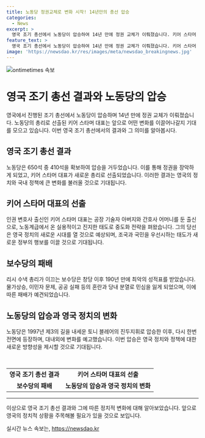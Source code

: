 ```yaml
---
title: 노동당 정권교체로 변화 시작! 14년만의 총선 압승
categories:
  - News
excerpt: >
  영국 조기 총선에서 노동당이 압승하여 14년 만에 정권 교체가 이뤄졌습니다. 키어 스타머 대표가 다음 총리로 확정되며, 보수당은 최악의 성적표를 받았습니다. 노동당은 토니 블레어 이후 다시 한번 전면에 등장하여 대내외에 변화를 예고했습니다. 클릭하고 싶은 기사를 작성하는 기자, 신은서가 보도한 tv조선 뉴스입니다.
feature_text: >
  영국 조기 총선에서 노동당이 압승하여 14년 만에 정권 교체가 이뤄졌습니다. 키어 스타머 대표가 다음 총리로 확정되며, 보수당은 최악의 성적표를 받았습니다. 노동당은 토니 블레어 이후 다시 한번 전면에 등장하여 대내외에 변화를 예고했습니다. 클릭하고 싶은 기사를 작성하는 기자, 신은서가 보도한 tv조선 뉴스입니다.
image: 'https://newsdao.kr/res/images/meta/newsdao_breakingnews.jpg'
---
```


<p><img src="https://newsdao.kr/res/images/meta/newsdao_breakingnews.jpg" alt="ontimetimes 속보" /></p>

<h1>영국 조기 총선 결과와 노동당의 압승</h1>

<p data-ke-size="size16">영국에서 진행된 조기 총선에서 노동당이 압승하며 14년 만에 정권 교체가 이뤄졌습니다. 노동당의 총리로 선출된 키어 스타머 대표는 앞으로 어떤 변화를 이끌어나갈지 기대를 모으고 있습니다. 이번 영국 조기 총선에서의 결과와 그 의미를 알아봅시다.</p>

<h2 data-ke-size="size26">영국 조기 총선 결과</h2>

<p data-ke-size="size16">노동당은 650석 중 410석을 확보하여 압승을 거두었습니다. 이를 통해 정권을 장악하게 되었고, 키어 스타머 대표가 새로운 총리로 선출되었습니다. 이러한 결과는 영국의 정치와 국내 정책에 큰 변화를 불러올 것으로 기대됩니다.</p>

<h2 data-ke-size="size26">키어 스타머 대표의 선출</h2>

<p data-ke-size="size16">인권 변호사 출신인 키어 스타머 대표는 공장 기술자 아버지와 간호사 어머니를 둔 출신으로, 노동계급에서 온 실용적이고 진지한 태도로 중도화 전략을 펴왔습니다. 그의 당선은 영국 정치의 새로운 시대를 열 것으로 예상되며, 조국과 국민을 우선시하는 태도가 새로운 정부의 행보를 이끌 것으로 기대됩니다.</p>

<h2 data-ke-size="size26">보수당의 패배</h2>

<p data-ke-size="size16">리시 수낵 총리가 이끄는 보수당은 창당 이후 190년 만에 최악의 성적표를 받았습니다. 물가상승, 이민자 문제, 공공 실패 등의 혼란과 당내 분열로 민심을 잃게 되었으며, 이에 따른 패배가 예견되었습니다.</p>

<h2 data-ke-size="size26">노동당의 압승과 영국 정치의 변화</h2>

<p data-ke-size="size16">노동당은 1997년 제3의 길을 내세운 토니 블레어의 진두지휘로 압승한 이후, 다시 한번 전면에 등장하며, 대내외에 변화를 예고했습니다. 이번 압승은 영국 정치와 정책에 대한 새로운 방향성을 제시할 것으로 기대됩니다.</p>

<p data-ke-size="size16">&nbsp;</p>

<table>
    <tbody>
        <tr>
            <td style="text-align: center; height: 17px;"><b>영국 조기 총선 결과</b></td>
            <td style="text-align: center; height: 17px;"><b>키어 스타머 대표의 선출</b></td>
        </tr>
        <tr>
            <td style="text-align: center; height: 17px;"><b>보수당의 패배</b></td>
            <td style="text-align: center; height: 17px;"><b>노동당의 압승과 영국 정치의 변화</b></td>
        </tr>
    </tbody>
</table>

<hr>

<p>이상으로 영국 조기 총선 결과와 그에 따른 정치적 변화에 대해 알아보았습니다. 앞으로 영국의 정치적 상황을 주목해볼 필요가 있을 것으로 보입니다.</p>
실시간 뉴스 속보는, <a href="https://newsdao.kr" rel="dofollow">https://newsdao.kr</a>


